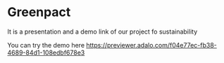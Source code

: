 # Greenpact
It is a presentation and a demo link of our project fo sustainability

You can try the demo here
https://previewer.adalo.com/f04e77ec-fb38-4689-84d1-108edbf678e3
